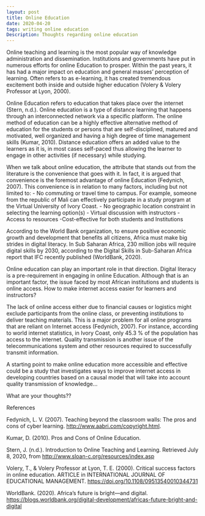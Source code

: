```yaml
---
layout: post
title: Online Education
date: 2020-04-20
tags: writing online education  
Description: Thoughts regarding online education
---
```


Online teaching and learning is the most popular way of knowledge administration and dissemination. 
Institutions and governments have put in numerous efforts for online Education to prosper. Within the past years, it has had a major impact on education and general masses’ perception of learning. Often refers to as e-learning, it has created tremendous excitement both inside and outside higher education (Volery & Volery Professor at Lyon, 2000).

Online Education refers to education that takes place over the internet (Stern, n.d.). Online education is a type of distance learning that happens through an interconnected network via a specific platform. The online method of education can be a highly effective alternative method of education for the students or persons that are self-disciplined, matured and motivated, well organized and having a high degree of time management skills (Kumar, 2010). Distance education offers an added value to the learners as it is, in most cases self-paced thus allowing the learner to engage in other activities (if necessary) while studying. 

When we talk about online education, the attribute that stands out from the literature is the convenience that goes with it. In fact, it is argued that convenience is the foremost advantage of online Education (Fedynich, 2007).  This convenience is in relation to many factors, including but not limited to:
     - No commuting or travel time to campus. For example, someone from the republic of Mali can effectively participate in a study program at the Virtual University of Ivory Coast.
     - No geographic location constraint in selecting the learning option(s)
     - Virtual discussion with instructors 
     - Access to resources 
     -Cost-effective for both students and Institutions 
     
According to the World Bank organization, to ensure positive economic growth and development that benefits all citizens, Africa must make big strides in digital literacy. In Sub Saharan Africa, 230 million jobs will require digital skills by 2030, according to the Digital Skills in Sub-Saharan Africa report that IFC recently published (WorldBank, 2020).

Online education can play an important role in that direction. Digital literacy is a pre-requirement in engaging in online Education. Although that is an important factor, the issue faced by most African institutions and students is online access. How to make internet access easier for learners and instructors? 

The lack of online access either due to financial causes or logistics might exclude participants from the online class, or preventing institutions to deliver teaching materials. This is a major problem for all online programs that are reliant on Internet access (Fedynich, 2007). For instance, according to world internet statistics, in Ivory Coast, only 45.3 % of the population has access to the internet.  Quality transmission is another issue of the telecommunications system and other resources required to successfully transmit information. 

A starting point to make online education more accessible and effective could be a study that investigates ways to improve internet access in developing countries based on a causal model that will take into account quality transmission of knowledge... 

What are your thoughts??

References

Fedynich, L. V. (2007). Teaching beyond the classroom walls: The pros and cons of cyber learning. http://www.aabri.com/copyright.html.

Kumar, D. (2010). Pros and Cons of Online Education.

Stern, J. (n.d.). Introduction to Online Teaching and Learning. Retrieved July 8, 2020, from http://www.sloan-c.org/resources/index.asp

Volery, T., & Volery Professor at Lyon, T. E. (2000). Critical success factors in online education. ARTICLE in INTERNATIONAL JOURNAL OF EDUCATIONAL MANAGEMENT. https://doi.org/10.1108/09513540010344731 

WorldBank. (2020). Africa’s future is bright—and digital. https://blogs.worldbank.org/digital-development/africas-future-bright-and-digital


